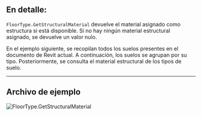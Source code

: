 ## En detalle:
`FloorType.GetStructuralMaterial` devuelve el material asignado como estructura si está disponible. Si no hay ningún material estructural asignado, se devuelve un valor nulo.

En el ejemplo siguiente, se recopilan todos los suelos presentes en el documento de Revit actual. A continuación, los suelos se agrupan por su tipo. Posteriormente, se consulta el material estructural de los tipos de suelo.
___
## Archivo de ejemplo

![FloorType.GetStructuralMaterial](./Revit.Elements.FloorType.GetStructuralMaterial_img.jpg)
